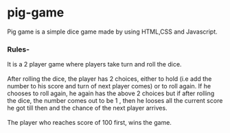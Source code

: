 # pig-game

 Pig game is a simple dice game made by using HTML,CSS and Javascript.
 
 ### Rules-
 
 It is a 2 player game where players take turn and roll the dice.\
 \
 After rolling the dice, the player has  2 choices, either to hold (i.e add the number to his score and turn of next player comes) or to roll again.
 If he chooses to roll again, he again has the above 2 choices but if after rolling the dice, the number comes out to be 1 , then he looses all the current score he got till then and the chance of the next player arrives.\
 \
 The player who reaches score of 100 first, wins the game.
 
 

